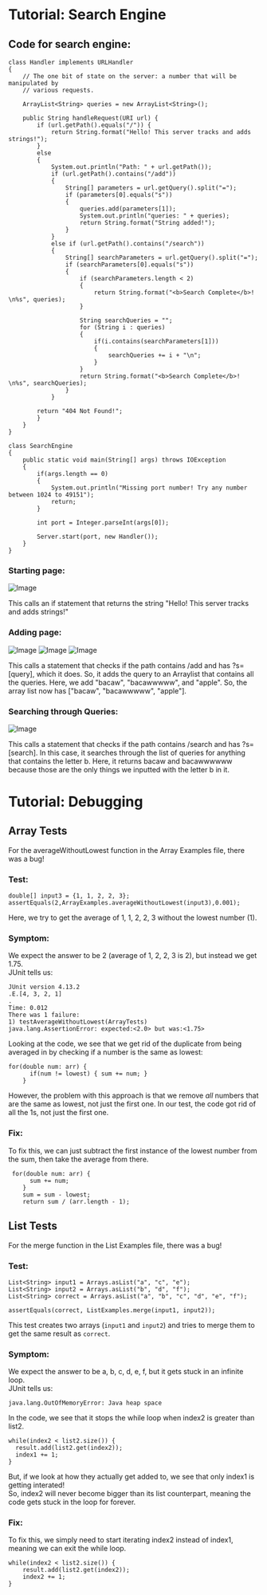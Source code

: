  # Tutorial: Search Engine

## Code for search engine:
```
class Handler implements URLHandler 
{
    // The one bit of state on the server: a number that will be manipulated by
    // various requests.

    ArrayList<String> queries = new ArrayList<String>();

    public String handleRequest(URI url) {
        if (url.getPath().equals("/")) {
            return String.format("Hello! This server tracks and adds strings!");
        } 
        else 
        {
            System.out.println("Path: " + url.getPath());
            if (url.getPath().contains("/add")) 
            {
                String[] parameters = url.getQuery().split("=");
                if (parameters[0].equals("s")) 
                {
                    queries.add(parameters[1]);
                    System.out.println("queries: " + queries);
                    return String.format("String added!");
                }
            }
            else if (url.getPath().contains("/search"))
            {
                String[] searchParameters = url.getQuery().split("=");
                if (searchParameters[0].equals("s")) 
                { 
                    if (searchParameters.length < 2)
                    {
                        return String.format("<b>Search Complete</b>! \n%s", queries);
                    }

                    String searchQueries = "";
                    for (String i : queries)
                    {
                        if(i.contains(searchParameters[1]))
                        {
                            searchQueries += i + "\n";
                        }
                    }
                    return String.format("<b>Search Complete</b>! \n%s", searchQueries);
                }
            }

        return "404 Not Found!";
        }
    }
}

class SearchEngine 
{
    public static void main(String[] args) throws IOException 
    {
        if(args.length == 0)
        {
            System.out.println("Missing port number! Try any number between 1024 to 49151");
            return;
        }

        int port = Integer.parseInt(args[0]);

        Server.start(port, new Handler());
    }
}

```

### Starting page:

![Image](/images/report_3_search_normal.png)

This calls an if statement that returns the string "Hello! This server tracks and adds strings!"

### Adding page:
![Image](/images/report_3_search_add1.png)
![Image](images/report_3_search_add2.png)
![Image](images/report_3_search_add3.png)

This calls a statement that checks if the path contains /add and has ?s=[query], which it does. So, it adds the query to an Arraylist that contains all the queries. Here, we add "bacaw", "bacawwwww", and "apple". So, the array list now has ["bacaw", "bacawwwww", "apple"]. 

### Searching through Queries:

![Image](images/report_3_search_complete.png)

This calls a statement that checks if the path contains /search and has ?s=[search]. In this case, it searches through the list of queries for anything that contains the letter b. Here, it returns bacaw and bacawwwwww because those are the only things we inputted with the letter b in it. 



 # Tutorial: Debugging

 ## Array Tests
  For the averageWithoutLowest function in the Array Examples file, there was a bug!
  ### Test:
```
double[] input3 = {1, 1, 2, 2, 3}; 
assertEquals(2,ArrayExamples.averageWithoutLowest(input3),0.001);
```
Here, we try to get the average of 1, 1, 2, 2, 3 without the lowest number (1).
  ### Symptom:
  We expect the answer to be 2 (average of 1, 2, 2, 3 is 2), but instead we get 1.75. \
  JUnit tells us: 
  ```
  JUnit version 4.13.2
.E.[4, 3, 2, 1]
.
Time: 0.012
There was 1 failure:
1) testAverageWithoutLowest(ArrayTests)
java.lang.AssertionError: expected:<2.0> but was:<1.75>
```
Looking at the code, we see that we get rid of the duplicate from being averaged in by checking if a number is the same as lowest:

```
for(double num: arr) {
      if(num != lowest) { sum += num; }
    }
```
However, the problem with this approach is that we remove *all* numbers that are the same as lowest, not just the first one. In our test, the code got rid of all the 1s, not just the first one. 

### Fix: 
To fix this, we can just subtract the first instance of the lowest number from the sum, then take the average from there. 
```
 for(double num: arr) {
      sum += num;
    }
    sum = sum - lowest;
    return sum / (arr.length - 1);
```

## List Tests

For the merge function in the List Examples file, there was a bug!

### Test:
```
List<String> input1 = Arrays.asList("a", "c", "e");
List<String> input2 = Arrays.asList("b", "d", "f");
List<String> correct = Arrays.asList("a", "b", "c", "d", "e", "f");

assertEquals(correct, ListExamples.merge(input1, input2));
```
This test creates two arrays (`input1` and `input2`) and tries to merge them to get the same result as `correct`. 

### Symptom:
We expect the answer to be a, b, c, d, e, f, but it gets stuck in an infinite loop. \
JUnit tells us: 
```
java.lang.OutOfMemoryError: Java heap space
```
In the code, we see that it stops the while loop when index2 is greater than list2. 
```
while(index2 < list2.size()) {
  result.add(list2.get(index2));
  index1 += 1;
}
```
But, if we look at how they actually get added to, we see that only index1 is getting interated! \
So, index2 will never become bigger than its list counterpart, meaning the code gets stuck in the loop for forever. 

### Fix: 
To fix this, we simply need to start iterating index2 instead of index1, meaning we can exit the while loop. 
```
while(index2 < list2.size()) {
    result.add(list2.get(index2));
    index2 += 1;
}
```
